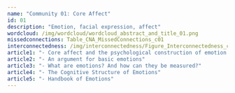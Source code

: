 ```yaml
---
name: "Community 01: Core Affect"
id: 01
description: "Emotion, facial expression, affect"
wordcloud: /img/wordcloud/wordcloud_abstract_and_title_01.png
missedconnections: Table_CNA_MissedConnections_c01
interconnectedness: /img/interconnectedness/Figure_Interconnectedness_c01.png
article1: "- Core affect and the psychological construction of emotion."
article2: "- An argument for basic emotions"
article3: "- What are emotions? And how can they be measured?"
article4: "- The Cognitive Structure of Emotions"
article5: "- Handbook of Emotions"
---
```

